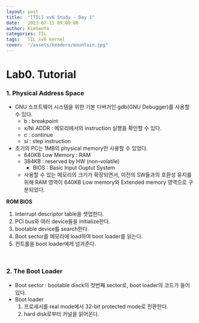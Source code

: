 ```yaml
---
layout: post
title:  "[TIL] xv6 Study - Day 1"
date:   2021-07-11 09:00:00
author: KimSeoYe
categories: TIL
tags:   TIL xv6 kernel
cover:  "/assets/headers/mountain.jpg"
---
```

# Lab0. Tutorial

### 1. Physical Address Space

- GNU 소프트웨어 시스템을 위한 기본 디버거인 gdb(GNU Debugger)를 사용할 수 있다.
  - b : breakpoint
  - x/Ni ADDR : 메모리에서의 instruction 실행을 확인할 수 있다.
  - c : continue
  - si : step instruction
- 초기의 PC는 1MB의 physical memory만 사용할 수 있었다. 
  - 640KB Low Memory : RAM
  - 384KB : reserved by HW (non-volatile)
    - BIOS : Basic Input Ouptut System
  - 사용할 수 있는 메모리의 크기가 확장되면서, 이전의 SW들과의 호환성 유지를 위해 RAM 영역이 640KB Low memory와 Extended memory 영역으로 구분되었다.


**ROM BIOS**
1. Interrupt descriptor table을 셋업한다.
2. PCI bus와 여러 device들을 initialize한다.
3. bootable device를 search한다.
4. Boot sector를 메모리에 load하여 boot loader를 읽는다.
5. 컨트롤을 boot loader에게 넘겨준다.

<br>

### 2. The Boot Loader

- Boot sector : bootable disck의 첫번째 sector로, boot loader의 코드가 들어있다.
- Boot loader
    1. 프로세서를 real mode에서 32-bit protected mode로 전환한다.
    2. hard disk로부터 커널을 읽어온다.


